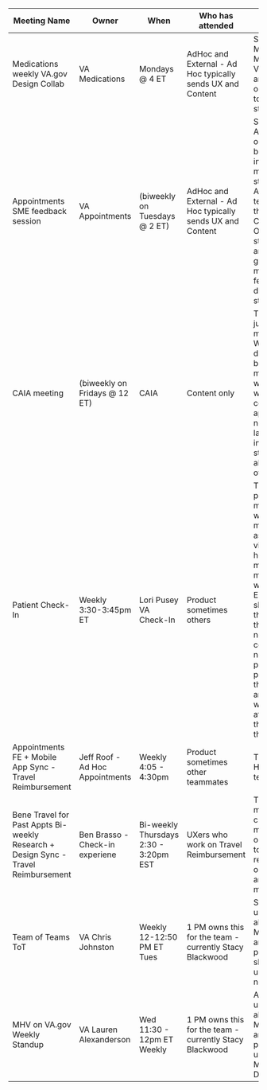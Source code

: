 | Meeting Name | Owner | When | Who has attended| Other info|
| ----------|----------|----------|----------|----------|
| Medications weekly VA.gov Design Collab  | VA Medications | Mondays @ 4 ET | AdHoc and External - Ad Hoc typically sends UX and Content |Specific to Medications on MHV on VA.gov. Lauren and Misty sit in on just to speak to mobile app stuff. | 
| Appointments SME feedback session | VA Appointments | (biweekly on Tuesdays @ 2 ET)| AdHoc and External - Ad Hoc typically sends UX and Content| Specific to Appointments on VA.gov work but again we sit in to speak to mobile app stuff. Appointments team attends this as well as Check In team. OCTO stakeholders are there to give in-meeting feedback on design/content stuff.|
| CAIA meeting | (biweekly on Fridays @ 12 ET) | CAIA | Content only | This is really just between me and Laura Willwerth to discuss collab between mobile app and web content-wise including content approvals needed pre-launch. It includes health stuff but can also include other stuff. |
| Patient Check-In | Weekly 3:30-3:45pm ET | Lori Pusey VA Check-In |Product  sometimes others | This is a placeholder meeting. We will hold our meeting asynchronously via slack. One hour before this meeting the meeting notes will be started. Each team should type their updates in the meeting notes. If any collaboration needs to take place, use this placeholder for that purpose and organize who needs to attend using the slack thread. |
| Appointments FE + Mobile App Sync - Travel Reimbursement | Jeff Roof - Ad Hoc Appointments | Weekly 4:05 - 4:30pm | Product sometimes other teammates | This is a Ad Hoc to Ad Hoc team meeting | 
| Bene Travel for Past Appts Bi-weekly Research + Design Sync - Travel Reimbursement | Ben Brasso - Check-in experiene | Bi-weekly Thursdays 2:30 - 3:20pm EST | UXers who work on Travel Reimbursement | This is like a more focused cross-team meeting, originally set up to discuss research opportunities and design mockups | 
| Team of Teams ToT| VA Chris Johnston | Weekly 12-12:50 PM ET Tues | 1 PM owns this for the team - currently Stacy Blackwood | Stacy gets updates from all applicable Mobile teams and then provides the slide and update as needed |
| MHV on VA.gov Weekly Standup |  VA Lauren Alexanderson | Wed 11:30 - 12pm ET Weekly| 1 PM owns this for the team - currently Stacy Blackwood | Adam  gets updates from all applicable Mobile teams and then provides the update in Va-Mobile-App in DSVA slack | 
